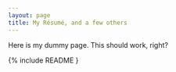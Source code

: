 ```yaml
---
layout: page
title: My Résumé, and a few others
---
```


Here is my dummy page. This should work, right?

{% include README }


